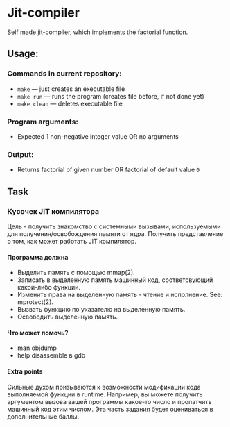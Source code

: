 ﻿# Jit-compiler

Self made jit-compiler, which implements the factorial function.

## Usage:

### Commands in current repository:
+ `make` — just creates an executable file 
+ `make run` — runs the program (creates file before, if not done yet)
+ `make clean` — deletes executable file
### Program arguments:
+ Expected 1 non-negative integer value OR no arguments
### Output:
+ Returns factorial of given number OR factorial of default value `0`

## Task

###  Кусочек JIT компилятора

Цель - получить знакомство с системными вызывами, используемыми для получения/освобождения
памяти от ядра. Получить представление о том, как может работать JIT компилятор.

#### Программа должна
 * Выделить память с помощью mmap(2).
 * Записать в выделенную память машинный код, соответсвующий какой-либо функции.
 * Изменить права на выделенную память - чтение и исполнение. See: mprotect(2).
 * Вызвать функцию по указателю на выделенную память.
 * Освободить выделенную память.

#### Что может помочь?
 * man objdump
 * help disassemble в gdb

#### Extra points
Сильные духом призываются к возможности модификации кода выполняемой функции
в runtime. Например, вы можете получить аргументом вызова вашей программы
какое-то число и пропатчить машинный код этим числом. Эта часть задания будет
оцениваться в дополнительные баллы.
